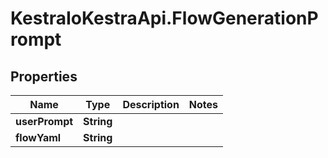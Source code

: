 # KestraIoKestraApi.FlowGenerationPrompt

## Properties

Name | Type | Description | Notes
------------ | ------------- | ------------- | -------------
**userPrompt** | **String** |  | 
**flowYaml** | **String** |  | 


